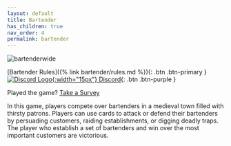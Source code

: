 ```yaml
---
layout: default
title: Bartender
has_children: true
nav_order: 4
permalink: bartender
---
```


![bartenderwide](https://github.com/sybenx/aarwares-site/assets/2048087/0c99161e-9062-4d26-8bab-fbbac6f58eb2)


[Bartender Rules]({% link bartender/rules.md %}){: .btn .btn-primary }
[![Discord Logo](https://assets-global.website-files.com/6257adef93867e50d84d30e2/636e0a6ca814282eca7172c6_icon_clyde_white_RGB.svg){:width="15px"} Discord](https://discord.gg/hfDj2JdH){: .btn .btn-purple }

Played the game? [Take a Survey](https://forms.gle/mPD71fr6YsUsrQp18)

In this game, players compete over bartenders in a medieval town filled with thirsty patrons. Players can use cards to attack or defend their bartenders by persuading customers, raiding establishments, or digging deadly traps. The player who establish a set of bartenders and win over the most important customers are victorious.
